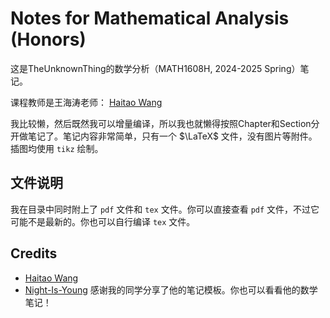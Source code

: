 # Notes for Mathematical Analysis (Honors)

这是TheUnknownThing的数学分析（MATH1608H, 2024-2025 Spring）笔记。

课程教师是王海涛老师： [Haitao Wang](https://ins.sjtu.edu.cn/people/haitallica/)

我比较懒，然后既然我可以增量编译，所以我也就懒得按照Chapter和Section分开做笔记了。笔记内容非常简单，只有一个 $\LaTeX$ 文件，没有图片等附件。插图均使用 `tikz` 绘制。

## 文件说明

我在目录中同时附上了 `pdf` 文件和 `tex` 文件。你可以直接查看 `pdf` 文件，不过它可能不是最新的。你也可以自行编译 `tex` 文件。

## Credits

- [Haitao Wang](https://ins.sjtu.edu.cn/people/haitallica/)
- [Night-Is-Young](https://github.com/Night-Is-Young) 感谢我的同学分享了他的笔记模板。你也可以看看他的数学笔记！
